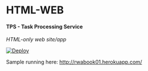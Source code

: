 # HTML-WEB

#### TPS - Task Processing Service

*HTML-only web site/app*

[![Deploy](https://www.herokucdn.com/deploy/button.svg)](https://heroku.com/deploy)

Sample running here: http://rwabook01.herokuapp.com/
